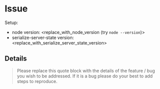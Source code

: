 # Issue

Setup:

- node version: <replace_with_node_version (try `node --version`)>
- serialize-server-state version: <replace_with_serialize_server_state_version>

## Details

> Please replace this quote block with the details of the feature / bug you wish to be addressed. If it is a bug please do your best to add steps to reproduce.

